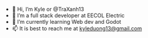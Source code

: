 - 👋 Hi, I’m Kyle or @TraXanh13
- 👀 I’m a full stack developer at EECOL Electric
- 🌱 I’m currently learning Web dev and Godot
- 📫 It is best to reach me at kyleduong13@gmail.com

<!---
TraXanh13/TraXanh13 is a ✨ special ✨ repository because its `README.md` (this file) appears on your GitHub profile.
You can click the Preview link to take a look at your changes.
--->
